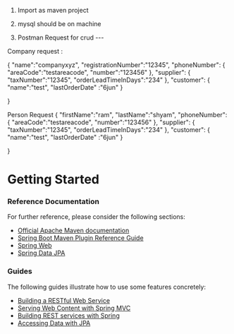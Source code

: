 1. Import as maven project

2. mysql should be on machine


3. Postman Request for crud ---


Company request :

{
	"name":"companyxyz",
	"registrationNumber":"12345",
	"phoneNumber": {
		"areaCode":"testareacode",
		"number":"123456"
	},
	"supplier": {
		"taxNumber":"12345",
		"orderLeadTimeInDays":"234"
	},
	"customer": {
		"name":"test",
		"lastOrderDate" :"6jun"
	}
	
}

Person Request
{
	"firstName":"ram",
	"lastName":"shyam",
	"phoneNumber": {
		"areaCode":"testareacode",
		"number":"123456"
	},
	"supplier": {
		"taxNumber":"12345",
		"orderLeadTimeInDays":"234"
	},
	"customer": {
		"name":"test",
		"lastOrderDate" :"6jun"
	}
	
}
















# Getting Started

### Reference Documentation
For further reference, please consider the following sections:

* [Official Apache Maven documentation](https://maven.apache.org/guides/index.html)
* [Spring Boot Maven Plugin Reference Guide](https://docs.spring.io/spring-boot/docs/2.1.14.RELEASE/maven-plugin/)
* [Spring Web](https://docs.spring.io/spring-boot/docs/2.2.7.RELEASE/reference/htmlsingle/#boot-features-developing-web-applications)
* [Spring Data JPA](https://docs.spring.io/spring-boot/docs/2.2.7.RELEASE/reference/htmlsingle/#boot-features-jpa-and-spring-data)

### Guides
The following guides illustrate how to use some features concretely:

* [Building a RESTful Web Service](https://spring.io/guides/gs/rest-service/)
* [Serving Web Content with Spring MVC](https://spring.io/guides/gs/serving-web-content/)
* [Building REST services with Spring](https://spring.io/guides/tutorials/bookmarks/)
* [Accessing Data with JPA](https://spring.io/guides/gs/accessing-data-jpa/)

